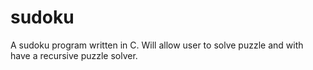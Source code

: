 # sudoku
A sudoku program written in C. Will allow user to solve puzzle and with have a recursive puzzle solver.
